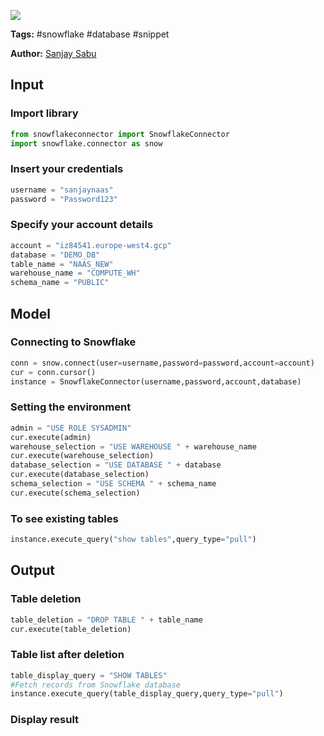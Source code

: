 <a href="https://app.naas.ai/user-redirect/naas/downloader?url=https://raw.githubusercontent.com/jupyter-naas/awesome-notebooks/master/Snowflake/Snowflake_Delete_table.ipynb" target="_parent"><img src="https://naasai-public.s3.eu-west-3.amazonaws.com/open_in_naas.svg"/></a>

**Tags:** #snowflake #database #snippet

**Author:** [Sanjay Sabu](https://www.linkedin.com/in/sanjay-sabu-4205/)

## Input

### Import library


```python
from snowflakeconnector import SnowflakeConnector
import snowflake.connector as snow
```

### Insert your credentials


```python
username = "sanjaynaas"
password = "Password123"
```

### Specify your account details


```python
account = "iz84541.europe-west4.gcp"
database = "DEMO_DB"
table_name = "NAAS_NEW"
warehouse_name = "COMPUTE_WH"
schema_name = "PUBLIC"
```

## Model

### Connecting to Snowflake


```python
conn = snow.connect(user=username,password=password,account=account)
cur = conn.cursor()
instance = SnowflakeConnector(username,password,account,database)
```

### Setting the environment


```python
admin = "USE ROLE SYSADMIN"
cur.execute(admin)
warehouse_selection = "USE WAREHOUSE " + warehouse_name
cur.execute(warehouse_selection)
database_selection = "USE DATABASE " + database
cur.execute(database_selection)
schema_selection = "USE SCHEMA " + schema_name
cur.execute(schema_selection)
```

### To see existing tables 


```python
instance.execute_query("show tables",query_type="pull")
```

## Output

### Table deletion


```python
table_deletion = "DROP TABLE " + table_name 
cur.execute(table_deletion)
```

### Table list after deletion


```python
table_display_query = "SHOW TABLES" 
#Fetch records from Snowflake database
instance.execute_query(table_display_query,query_type="pull")
```

### Display result

